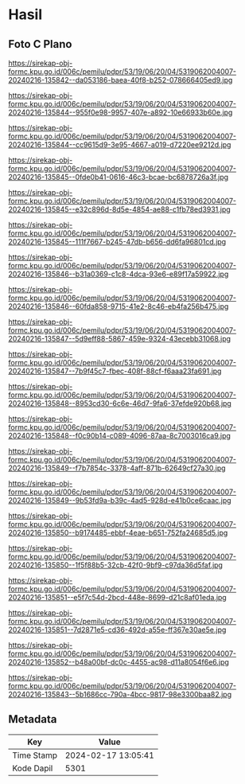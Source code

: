 # Hasil

## Foto C Plano

https://sirekap-obj-formc.kpu.go.id/006c/pemilu/pdpr/53/19/06/20/04/5319062004007-20240216-135842--da053186-baea-40f8-b252-078666405ed9.jpg

https://sirekap-obj-formc.kpu.go.id/006c/pemilu/pdpr/53/19/06/20/04/5319062004007-20240216-135844--955f0e98-9957-407e-a892-10e66933b60e.jpg

https://sirekap-obj-formc.kpu.go.id/006c/pemilu/pdpr/53/19/06/20/04/5319062004007-20240216-135844--cc9615d9-3e95-4667-a019-d7220ee9212d.jpg

https://sirekap-obj-formc.kpu.go.id/006c/pemilu/pdpr/53/19/06/20/04/5319062004007-20240216-135845--0fde0b41-0616-46c3-bcae-bc6878726a3f.jpg

https://sirekap-obj-formc.kpu.go.id/006c/pemilu/pdpr/53/19/06/20/04/5319062004007-20240216-135845--e32c896d-8d5e-4854-ae88-c1fb78ed3931.jpg

https://sirekap-obj-formc.kpu.go.id/006c/pemilu/pdpr/53/19/06/20/04/5319062004007-20240216-135845--111f7667-b245-47db-b656-dd6fa96801cd.jpg

https://sirekap-obj-formc.kpu.go.id/006c/pemilu/pdpr/53/19/06/20/04/5319062004007-20240216-135846--b31a0369-c1c8-4dca-93e6-e89f17a59922.jpg

https://sirekap-obj-formc.kpu.go.id/006c/pemilu/pdpr/53/19/06/20/04/5319062004007-20240216-135846--60fda858-9715-41e2-8c46-eb4fa256b475.jpg

https://sirekap-obj-formc.kpu.go.id/006c/pemilu/pdpr/53/19/06/20/04/5319062004007-20240216-135847--5d9eff88-5867-459e-9324-43ecebb31068.jpg

https://sirekap-obj-formc.kpu.go.id/006c/pemilu/pdpr/53/19/06/20/04/5319062004007-20240216-135847--7b9f45c7-fbec-408f-88cf-f6aaa23fa691.jpg

https://sirekap-obj-formc.kpu.go.id/006c/pemilu/pdpr/53/19/06/20/04/5319062004007-20240216-135848--8953cd30-6c6e-46d7-9fa6-37efde920b68.jpg

https://sirekap-obj-formc.kpu.go.id/006c/pemilu/pdpr/53/19/06/20/04/5319062004007-20240216-135848--f0c90b14-c089-4096-87aa-8c7003016ca9.jpg

https://sirekap-obj-formc.kpu.go.id/006c/pemilu/pdpr/53/19/06/20/04/5319062004007-20240216-135849--f7b7854c-3378-4aff-871b-62649cf27a30.jpg

https://sirekap-obj-formc.kpu.go.id/006c/pemilu/pdpr/53/19/06/20/04/5319062004007-20240216-135849--9b53fd9a-b39c-4ad5-928d-e41b0ce6caac.jpg

https://sirekap-obj-formc.kpu.go.id/006c/pemilu/pdpr/53/19/06/20/04/5319062004007-20240216-135850--b9174485-ebbf-4eae-b651-752fa24685d5.jpg

https://sirekap-obj-formc.kpu.go.id/006c/pemilu/pdpr/53/19/06/20/04/5319062004007-20240216-135850--1f5f88b5-32cb-42f0-9bf9-c97da36d5faf.jpg

https://sirekap-obj-formc.kpu.go.id/006c/pemilu/pdpr/53/19/06/20/04/5319062004007-20240216-135851--e5f7c54d-2bcd-448e-8699-d21c8af01eda.jpg

https://sirekap-obj-formc.kpu.go.id/006c/pemilu/pdpr/53/19/06/20/04/5319062004007-20240216-135851--7d2871e5-cd36-492d-a55e-ff367e30ae5e.jpg

https://sirekap-obj-formc.kpu.go.id/006c/pemilu/pdpr/53/19/06/20/04/5319062004007-20240216-135852--b48a00bf-dc0c-4455-ac98-d11a8054f6e6.jpg

https://sirekap-obj-formc.kpu.go.id/006c/pemilu/pdpr/53/19/06/20/04/5319062004007-20240216-135843--5b1686cc-790a-4bcc-9817-98e3300baa82.jpg


## Metadata

| Key        | Value               |
| ---------- | ------------------- |
| Time Stamp | 2024-02-17 13:05:41 |
| Kode Dapil | 5301                |



